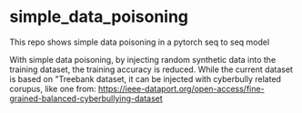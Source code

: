 # simple_data_poisoning
This repo shows simple data poisoning in a pytorch seq to seq model

With simple data poisoning, by injecting random synthetic data into the training dataset, the training accuracy is reduced. 
While the current dataset is based on "Treebank dataset, it can be injected with cyberbully related corupus, like one from: https://ieee-dataport.org/open-access/fine-grained-balanced-cyberbullying-dataset
